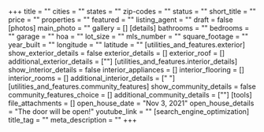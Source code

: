 +++
title = ""
cities = ""
states = ""
zip-codes = ""
status = ""
short_title = ""
price = ""
properties = ""
featured = ""
listing_agent = ""
draft = false
[photos]
main_photo = ""
gallery = []
[details]
bathrooms = ""
bedrooms = ""
garage = ""
hoa = ""
lot_size = ""
mls_number = ""
square_footage = ""
year_built = ""
longitude = ""
latitude = ""
[utilities_and_features.exterior]
show_exterior_details = false
exterior_details = []
exterior_roof = []
additional_exterior_details = [""]
[utilities_and_features.interior_details]
show_interior_details = false
interior_appliances = []
interior_flooring = []
interior_rooms = []
additional_interior_details = [" "]
[utilities_and_features.community_features]
show_community_details = false
community_features_choice = []
additional_community_details = [""]
[tools]
file_attachments = []
open_house_date = "Nov 3, 2021"
open_house_details = "The door will be open!"
youtube_link = ""
[search_engine_optimization]
title_tag = ""
meta_description = ""
+++